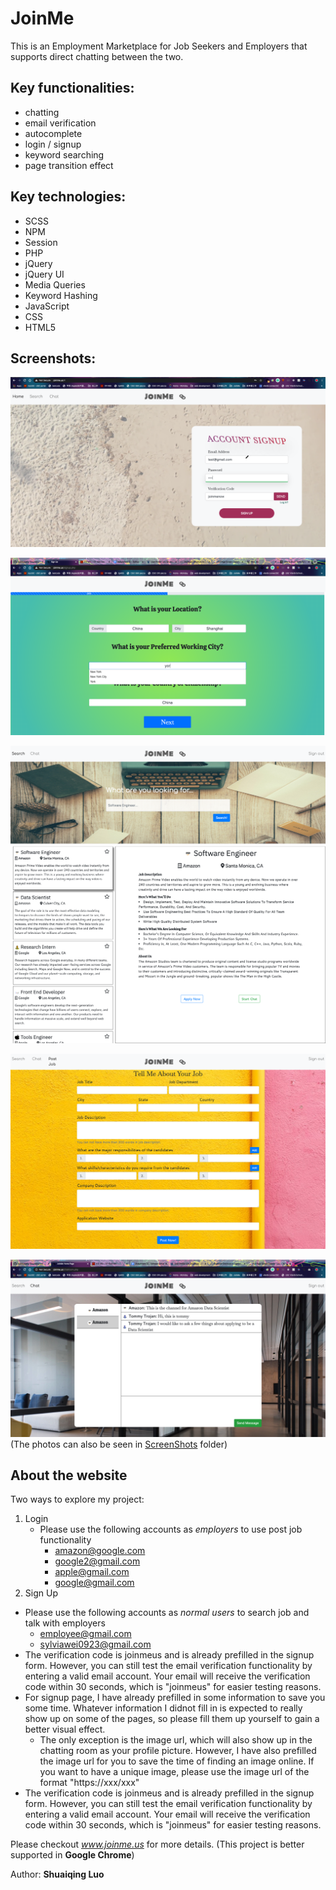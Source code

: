 # JoinMe
This is an Employment Marketplace for Job Seekers and Employers that supports direct chatting between the two.
## Key functionalities: 
* chatting
* email verification
* autocomplete
* login / signup
* keyword searching
* page transition effect 

## Key technologies:
* SCSS
* NPM
* Session
* PHP
* jQuery
* jQuery UI
* Media Queries
* Keyword Hashing
* JavaScript
* CSS
* HTML5

## Screenshots:
![index](screenshots/index.png)

![signup](screenshots/signup.png)

![job search](screenshots/job_search.png)

![post job](screenshots/post_job.png)

![chatting](screenshots/chatting.png)
                    (The photos can also be seen in [ScreenShots](screenshots) folder)
                    
                    
## About the website ##
Two ways to explore my project:<br/>
1. Login
    * Please use the following accounts as *employers* to use post job functionality
      * amazon@google.com
      * google2@gmail.com
      * apple@gmail.com
      * google@gmail.com
2. Sign Up
  * Please use the following accounts as *normal users* to search job and talk with employers
    * employee@gmail.com
    * sylviawei0923@gmail.com
  * The verification code is joinmeus and is already prefilled in the signup form. However, you can still test the email verification functionality by entering a valid email account. Your email will receive the verification code within 30 seconds, which is "joinmeus" for easier testing reasons.
  * For signup page, I have already prefilled in some information to save you some time. Whatever information I didnot fill in is expected to really show up on some of the pages, so please fill them up yourself to gain a better visual effect. 
    * The only exception is the image url, which will also show up in the chatting room as your profile picture. However, I have also prefilled the image url for you to save the time of finding an image online. If you want to have a unique image, please use the image url of the format "https://xxx/xxx"
  * The verification code is joinmeus and is already prefilled in the signup form. However, you can still test the email verification functionality by entering a valid email account. Your email will receive the verification code within 30 seconds, which is "joinmeus" for easier testing reasons.


Please checkout *www.joinme.us* for more details. (This project is better supported in **Google Chrome**)


Author: **Shuaiqing Luo**


